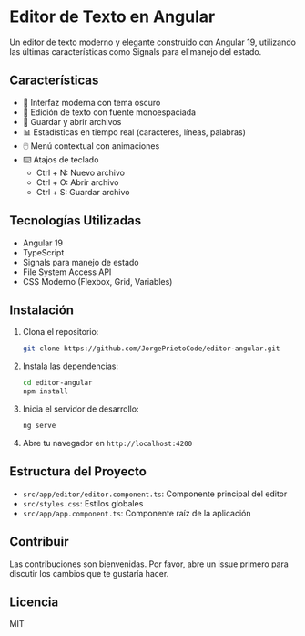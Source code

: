 # Editor de Texto en Angular

Un editor de texto moderno y elegante construido con Angular 19, utilizando las últimas características como Signals para el manejo del estado.

## Características

- 🎨 Interfaz moderna con tema oscuro
- 📝 Edición de texto con fuente monoespaciada
- 💾 Guardar y abrir archivos
- 📊 Estadísticas en tiempo real (caracteres, líneas, palabras)
- 🖱️ Menú contextual con animaciones
- ⌨️ Atajos de teclado
  - Ctrl + N: Nuevo archivo
  - Ctrl + O: Abrir archivo
  - Ctrl + S: Guardar archivo

## Tecnologías Utilizadas

- Angular 19
- TypeScript
- Signals para manejo de estado
- File System Access API
- CSS Moderno (Flexbox, Grid, Variables)

## Instalación

1. Clona el repositorio:
   ```bash
   git clone https://github.com/JorgePrietoCode/editor-angular.git
   ```

2. Instala las dependencias:
   ```bash
   cd editor-angular
   npm install
   ```

3. Inicia el servidor de desarrollo:
   ```bash
   ng serve
   ```

4. Abre tu navegador en `http://localhost:4200`

## Estructura del Proyecto

- `src/app/editor/editor.component.ts`: Componente principal del editor
- `src/styles.css`: Estilos globales
- `src/app/app.component.ts`: Componente raíz de la aplicación

## Contribuir

Las contribuciones son bienvenidas. Por favor, abre un issue primero para discutir los cambios que te gustaría hacer.

## Licencia

MIT
